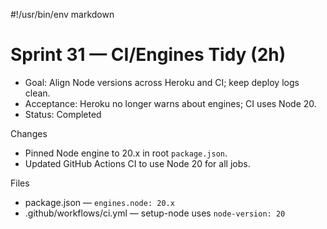 #!/usr/bin/env markdown
# Sprint 31 — CI/Engines Tidy (2h)

- Goal: Align Node versions across Heroku and CI; keep deploy logs clean.
- Acceptance: Heroku no longer warns about engines; CI uses Node 20.
- Status: Completed

Changes
- Pinned Node engine to 20.x in root `package.json`.
- Updated GitHub Actions CI to use Node 20 for all jobs.

Files
- package.json — `engines.node: 20.x`
- .github/workflows/ci.yml — setup-node uses `node-version: 20`

